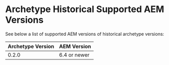 # Archetype Historical Supported AEM Versions

See below a list of supported AEM versions of historical archetype versions:

| Archetype Version | AEM Version  |
| ----------------- | ------------ |
| 0.2.0             | 6.4 or newer |
